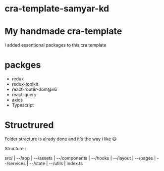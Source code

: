 # cra-template-samyar-kd

# My handmade cra-template
I added essentional packages to this cra template 

# packges 
* redux
* redux-toolkit
* react-router-dom@v6
* react-query
* axios
* Typescript

# Structrured
Folder stracture is alrady done and it's the way i like 😃

Structure : 

 src/
    | --/app
    | --/assets
    | --/components
    | --/hooks
    | --/layout
    | --/pages
    | --/services
    | --/state
    | --/utils
    | index.ts
